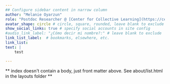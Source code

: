 ```yaml
---
## Configure sidebar content in narrow column
author: "Melanie Oyarzun"
role: "Postdoc Researcher @ [Center for Collective Learning](https://centerforcollectivelearning.org)"
avatar_shape: circle # circle, square, rounded, leave blank to exclude
show_social_links: true # specify social accounts in site config
#audio_link_label: "¿Cómo decir mi nombre?:" # leave blank to exclude
link_list_label:  # bookmarks, elsewhere, etc.
link_list:
text: | 
    test

---
```


** index doesn't contain a body, just front matter above.
See about/list.html in the layouts folder **